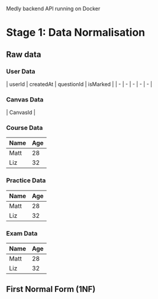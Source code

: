 Medly backend API running on Docker

# Stage 1: Data Normalisation

## Raw data

### User Data
| userId | createdAt | questionId | isMarked |
| - | - | - | - | - |

### Canvas Data

| CanvasId | 

### Course Data
| Name | Age |
| - | - |
| Matt | 28 |
| Liz | 32 |

### Practice Data
| Name | Age |
| - | - |
| Matt | 28 |
| Liz | 32 |

### Exam Data
| Name | Age |
| - | - |
| Matt | 28 |
| Liz | 32 |

## First Normal Form (1NF)